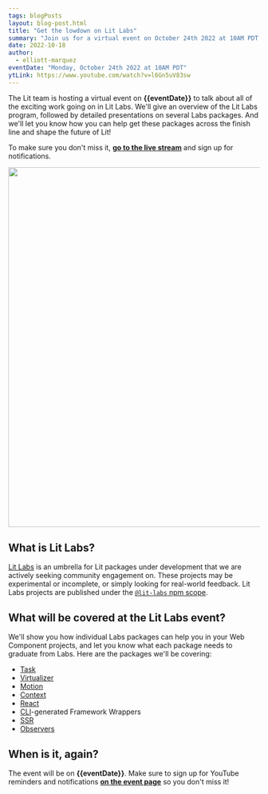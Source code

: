 ```yaml
---
tags: blogPosts
layout: blog-post.html
title: "Get the lowdown on Lit Labs"
summary: "Join us for a virtual event on October 24th 2022 at 10AM PDT to learn all about Lit Labs!"
date: 2022-10-18
author:
  - elliott-marquez
eventDate: "Monday, October 24th 2022 at 10AM PDT"
ytLink: https://www.youtube.com/watch?v=l6Gn5uV83sw
---
```


The Lit team is hosting a virtual event on **{{eventDate}}** to talk about all of the exciting work going on in Lit Labs. We'll give an overview of the Lit Labs program, followed by detailed presentations on several Labs packages. And we'll let you know how you can help get these packages across the finish line and shape the future of Lit!

To make sure you don't miss it, [**go to the live stream**]({{ytLink}}) and sign up for notifications.

<img src="/images/blog/labs-event/lit-labs.svg" width="720" class="block centered">

## What is Lit Labs?

[Lit Labs]({{site.baseurl}}/docs/libraries/labs/) is an umbrella for Lit packages under development that we are actively seeking community engagement on. These projects may be experimental or incomplete, or simply looking for real-world feedback. Lit Labs projects are published under the [`@lit-labs` npm scope](https://www.npmjs.com/search?q=%40lit-labs).

## What will be covered at the Lit Labs event?

We'll show you how individual Labs packages can help you in your Web Component projects, and let you know what each package needs to graduate from Labs. Here are the packages we'll be covering:

- [Task](https://github.com/lit/lit/tree/main/packages/labs/task)
- [Virtualizer](https://github.com/lit/lit/tree/main/packages/labs/virtualizer)
- [Motion](https://github.com/lit/lit/tree/main/packages/labs/motion)
- [Context](https://github.com/lit/lit/tree/main/packages/labs/context)
- [React](https://github.com/lit/lit/tree/main/packages/labs/react)
- [CLI](https://github.com/lit/lit/tree/main/packages/labs/cli)-generated Framework Wrappers
- [SSR](https://github.com/lit/lit/tree/main/packages/labs/ssr)
- [Observers](https://github.com/lit/lit/tree/main/packages/labs/observers)

## When is it, again?

The event will be on **{{eventDate}}**. Make sure to sign up for YouTube reminders and notifications [**on the event page**]({{ytLink}}) so you don't miss it!
